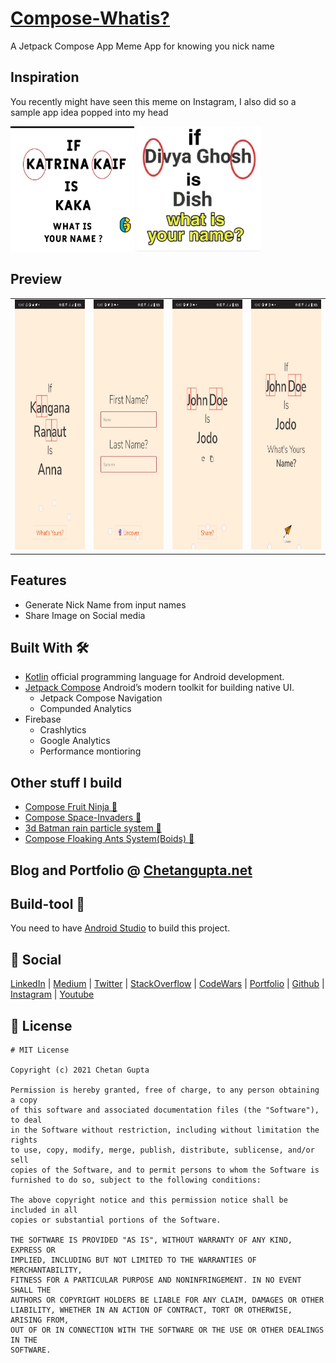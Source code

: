 # [Compose-Whatis?](https://chetangupta.net/compose-97/)
A Jetpack Compose App Meme App for knowing you nick name

## Inspiration
You recently might have seen this meme on Instagram, I also did so a sample app idea popped into my head

<img src="./whatName1.jpg" height="200">
<img src="./whatName2.jpg" height="200">

## Preview
<table>
  <tr>
    <td>
        <img src="./preview2.jpeg" height=400px/>
    </td>
    <td>
        <img src="./preview3.jpeg" height =400px/>
    </td>
    <td>
        <img src="./preview4.jpeg" height =400px/>
    </td>
    <td>
        <img src="./preview5.jpeg" height =400px/>
    </td>
  </tr>
</table>

## Features
- Generate Nick Name from input names
- Share Image on Social media

## Built With 🛠
- [Kotlin](https://kotlinlang.org/) official programming language for Android development.
- [Jetpack Compose](https://developer.android.com/jetpack/compose) Android’s modern toolkit for building native UI.
    - Jetpack Compose Navigation
    - Compunded Analytics
- Firebase
    - Crashlytics
    - Google Analytics
    - Performance montioring

## Other stuff I build
- [Compose Fruit Ninja 🥝](https://github.com/ch8n/Compose-Fruit-Ninja)
- [Compose Space-Invaders 👾](https://github.com/ch8n/Compose-SpaceWars)
- [3d Batman rain particle system :bat:](https://github.com/ch8n/Compose-Rain)
- [Compose Floaking Ants System(Boids) :ant:](https://github.com/ch8n/Compose-boids-flocking)

## Blog and Portfolio @ [Chetangupta.net](https://chetangupta.net/about)



## Build-tool 🧰
You need to have [Android Studio](https://developer.android.com/studio) to build this project.


## :eyes: Social
[LinkedIn](https://bit.ly/ch8n-linkdIn) | [Medium](https://bit.ly/ch8n-medium-blog) | [Twitter](https://bit.ly/ch8n-twitter) | [StackOverflow](https://bit.ly/ch8n-stackOflow) | [CodeWars](https://bit.ly/ch8n-codewar) | [Portfolio](https://bit.ly/ch8n-home) | [Github](https://bit.ly/ch8n-git) | [Instagram](https://bit.ly/ch8n-insta) | [Youtube](https://bit.ly/ch8n-youtube)


## :cop: License
```
# MIT License

Copyright (c) 2021 Chetan Gupta

Permission is hereby granted, free of charge, to any person obtaining a copy
of this software and associated documentation files (the "Software"), to deal
in the Software without restriction, including without limitation the rights
to use, copy, modify, merge, publish, distribute, sublicense, and/or sell
copies of the Software, and to permit persons to whom the Software is
furnished to do so, subject to the following conditions:

The above copyright notice and this permission notice shall be included in all
copies or substantial portions of the Software.

THE SOFTWARE IS PROVIDED "AS IS", WITHOUT WARRANTY OF ANY KIND, EXPRESS OR
IMPLIED, INCLUDING BUT NOT LIMITED TO THE WARRANTIES OF MERCHANTABILITY,
FITNESS FOR A PARTICULAR PURPOSE AND NONINFRINGEMENT. IN NO EVENT SHALL THE
AUTHORS OR COPYRIGHT HOLDERS BE LIABLE FOR ANY CLAIM, DAMAGES OR OTHER
LIABILITY, WHETHER IN AN ACTION OF CONTRACT, TORT OR OTHERWISE, ARISING FROM,
OUT OF OR IN CONNECTION WITH THE SOFTWARE OR THE USE OR OTHER DEALINGS IN THE
SOFTWARE.
```
